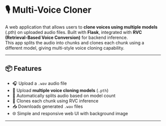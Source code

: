 # 🎙️ Multi-Voice Cloner

A web application that allows users to **clone voices using multiple models** (.pth) on uploaded audio files. Built with **Flask**, integrated with **RVC (Retrieval-Based Voice Conversion)** for backend inference.  
This app splits the audio into chunks and clones each chunk using a different model, giving multi-style voice cloning capability.

---
## 📦 Features

- 🎧 Upload a `.wav` audio file
- 🎯 Upload **multiple voice cloning models** (`.pth`)
- 🧠 Automatically splits audio based on model count
- 🤖 Clones each chunk using RVC inference
- 📥 Downloads generated `.wav` files
- 🌐 Simple and responsive web UI with background image

---
